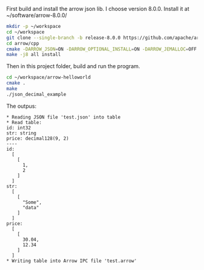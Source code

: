 First build and install the arrow json lib. I choose version 8.0.0.
Install it at ~/software/arrow-8.0.0/

```bash
mkdir -p ~/workspace
cd ~/workspace
git clone --single-branch -b release-8.0.0 https://github.com/apache/arrow.git
cd arrow/cpp
cmake -DARROW_JSON=ON -DARROW_OPTIONAL_INSTALL=ON -DARROW_JEMALLOC=OFF -DCMAKE_BUILD_TYPE=RELEASE -DCMAKE_INSTALL_PREFIX=~/software/arrow-8.0.0/ .
make -j8 all install
```

Then in this project folder, build and run the program.

```bash
cd ~/workspace/arrow-helloworld
cmake .
make
./json_decimal_example
```

The outpus:

```
* Reading JSON file 'test.json' into table
* Read table:
id: int32
str: string
price: decimal128(9, 2)
----
id:
  [
    [
      1,
      2
    ]
  ]
str:
  [
    [
      "Some",
      "data"
    ]
  ]
price:
  [
    [
      30.04,
      12.34
    ]
  ]
* Writing table into Arrow IPC file 'test.arrow'
```
